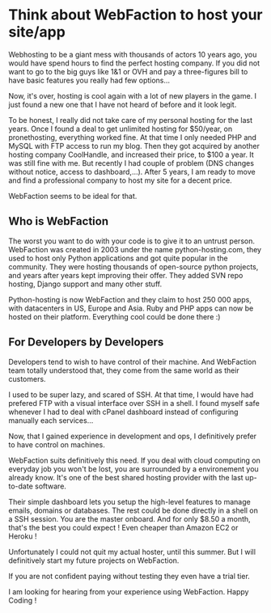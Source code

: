 # Think about WebFaction to host your site/app

Webhosting to be a giant mess with thousands of actors 10 years ago, you would have spend hours to find the perfect hosting company. If you did not want to go to the big guys like 1&1 or OVH and pay a three-figures bill to have basic features you really had few options…

Now, it's over, hosting is cool again with a lot of new players in the game. I just found a new one that I have not heard of before and it look legit.

To be honest, I really did not take care of my personal hosting for the last years. Once I found a deal to get unlimited hosting for $50/year, on pronethosting, everything worked fine. At that time I only needed PHP and MySQL with FTP access to run my blog. Then they got acquired by another hosting company CoolHandle, and increased their price, to $100 a year. It was still fine with me. But recently I had couple of problem (DNS changes without notice, access to dashboard,…). After 5 years, I am ready to move and find a professional company to host my site for a decent price.

WebFaction seems to be ideal for that.

## Who is WebFaction
The worst you want to do with your code is to give it to an untrust person. WebFaction was created in 2003 under the name python-hosting.com, they used to host only Python applications and got quite popular in the community. They were hosting thousands of open-source python projects, and years after years kept improving their offer. They added SVN repo hosting, Django support and many other stuff.

Python-hosting is now WebFaction and they claim to host 250 000 apps, with datacenters in US, Europe and Asia. Ruby and PHP apps can now be hosted on their platform.
Everything cool could be done there :)


## For Developers by Developers
Developers tend to wish to have control of their machine. And WebFaction team totally understood that, they come from the same world as their customers.

I used to be super lazy, and scared of SSH. At that time, I would have had prefered FTP with a visual interface over SSH in a shell. I found myself safe whenever I had to deal with cPanel dashboard instead of configuring manually each services…

Now, that I gained experience in development and ops, I definitively prefer to have control on machines.

WebFaction suits definitively this need. If you deal with cloud computing on everyday job you won't be lost, you are surrounded by a environement you already know. It's one of the best shared hosting provider with the last up-to-date software.

Their simple dashboard lets you setup the high-level features to manage emails, domains or databases. The rest could be done directly in a shell on a SSH session. You are the master onboard.
And for only $8.50 a month, that's the best you could expect ! Even cheaper than Amazon EC2 or Heroku !

Unfortunately I could not quit my actual hoster, until this summer. But I will definitively start my future projects on WebFaction.

If you are not confident paying without testing they even have a trial tier.

I am looking for hearing from your experience using WebFaction.
Happy Coding !